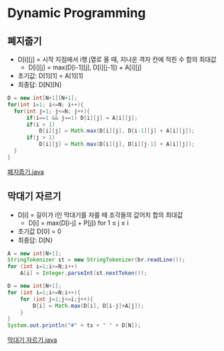 # Dynamic Programming

## 폐지줍기
* D[i][j] = 시작 지점에서 i행 j열로 올 때, 지나온 격자 칸에 적힌 수 합의 최대값  
	- D[i][j] = max(D[i-1][j], D[i][j-1]) + A[i][j]  
* 초기값: D[1][1] = A[1][1]  
* 최종답: D[N][N]  
``` java
D = new int[N+1][N+1];
for(int i=1; i<=N; i++){
  for(int j=1; j<=N; j++){
	  if(i==1 && j==1) D[i][j] = A[i][j];
	  if(i > 1)
		  D[i][j] = Math.max(D[i][j], D[i-1][j] + A[i][j]);
	  if(j > 1)
		  D[i][j] = Math.max(D[i][j], D[i][j-1] + A[i][j]);
  }
}
```
[폐지줍기.java](/java/폐지줍기.java)

## 막대기 자르기
* D[i] = 길이가 i인 막대기를 자를 때 조각들의 값어치 합의 최대값
	- D[i] = max(D[i-j] + P[j]) for 1 ≤ j ≤ i
* 초기값 D[0] = 0
* 최종답: D[N}
``` java
A = new int[N+1];
StringTokenizer st = new StringTokenizer(br.readLine());
for (int i=1;i<=N;i++) 
	A[i] = Integer.parseInt(st.nextToken());

D = new int[N+1];
for (int i=1;i<=N;i++){
	for (int j=1;j<=i;j++){ 
		D[i] = Math.max(D[i], D[i-j]+A[j]);
	}
}
System.out.println("#" + ts + " " + D[N]);
```
[막대기 자르기.java](/java/막대기자르기.java)
